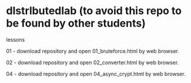 # dlstrlbutedIab (to avoid this repo to be found by other students)
lessons

01 - download repository and open 01_bruteforce.html by web browser.

02 - download repository and open 02_converter.html by web browser.

04 - download repository and open 04_async_crypt.html by web browser.